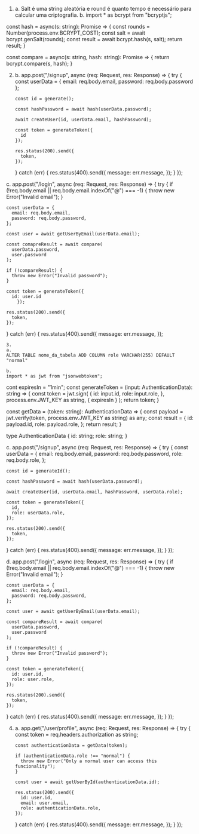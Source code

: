 1.  a.
    Salt é uma string aleatória e round é quanto tempo é necessário para calcular uma criptografia.
    b.
    import \* as bcrypt from "bcryptjs";

const hash = async(s: string): Promise<string> => {
const rounds = Number(process.env.BCRYPT_COST);
const salt = await bcrypt.genSalt(rounds);
const result = await bcrypt.hash(s, salt);
return result;
}

const compare = async(s: string, hash: string): Promise<boolean> => {
return bcrypt.compare(s, hash);
}

2.  b.
    app.post("/signup", async (req: Request, res: Response) => {
    try {
    const userData = {
    email: req.body.email,
    password: req.body.password
    };

        const id = generate();

        const hashPassword = await hash(userData.password);

        await createUser(id, userData.email, hashPassword);

        const token = generateToken({
          id
        });

        res.status(200).send({
          token,
        });

    } catch (err) {
    res.status(400).send({
    message: err.message,
    });
    }
    });

c.
app.post("/login", async (req: Request, res: Response) => {
try {
if (!req.body.email || req.body.email.indexOf("@") === -1) {
throw new Error("Invalid email");
}

    const userData = {
      email: req.body.email,
      password: req.body.password,
    };

    const user = await getUserByEmail(userData.email);

    const comapreResult = await compare(
      userData.password,
      user.password
    );

    if (!compareResult) {
      throw new Error("Invalid password");
    }

    const token = generateToken({
      id: user.id
    	});

    res.status(200).send({
      token,
    });

} catch (err) {
res.status(400).send({
message: err.message,
});

    3.
    a.
    ALTER TABLE nome_da_tabela ADD COLUMN role VARCHAR(255) DEFAULT "normal"

    b.
    import * as jwt from "jsonwebtoken";

cont expiresIn = "1min";
const generateToken = (input: AuthenticationData): string => {
const token = jwt.sign(
{
id: input.id,
role: input.role,
},
process.env.JWT_KEY as string,
{
expiresIn
}
);
return token;
}

const getData = (token: string): AuthenticationData => {
const payload = jwt.verify(token, process.env.JWT_KEY as string) as any;
const result = {
id: payload.id,
role: payload.role,
};
return result;
}

type AuthenticationData {
id: string;
role: string;
}

c.
app.post("/signup", async (req: Request, res: Response) => {
try {
const userData = {
email: req.body.email,
password: req.body.password,
role: req.body.role,
};

    const id = generateId();

    const hashPassword = await hash(userData.password);

    await createUser(id, userData.email, hashPassword, userData.role);

    const token = generateToken({
      id,
      role: userData.role,
    });

    res.status(200).send({
      token,
    });

} catch (err) {
res.status(400).send({
message: err.message,
});
}
});

d.
app.post("/login", async (req: Request, res: Response) => {
try {
if (!req.body.email || req.body.email.indexOf("@") === -1) {
throw new Error("Invalid email");
}

    const userData = {
      email: req.body.email,
      password: req.body.password,
    };

    const user = await getUserByEmail(userData.email);

    const compareResult = await compare(
      userData.password,
      user.password
    );

    if (!compareResult) {
      throw new Error("Invalid password");
    }

    const token = generateToken({
      id: user.id,
      role: user.role,
    });

    res.status(200).send({
      token,
    });

} catch (err) {
res.status(400).send({
message: err.message,
});
}
});

4.  a.
    app.get("/user/profile", async (req: Request, res: Response) => {
    try {
    const token = req.headers.authorization as string;

        const authenticationData = getData(token);

        if (authenticationData.role !== "normal") {
          throw new Error("Only a normal user can access this funcionality");
        }

        const user = await getUserById(authenticationData.id);

        res.status(200).send({
          id: user.id,
          email: user.email,
          role: authenticationData.role,
        });

    } catch (err) {
    res.status(400).send({
    message: err.message,
    });
    }
    });
